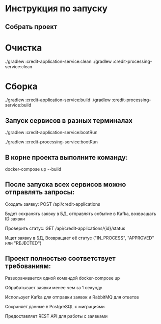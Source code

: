 # Инструкция по запуску

## Собрать проект

# Очистка
./gradlew :credit-application-service:clean
./gradlew :credit-processing-service:clean

# Сборка
./gradlew :credit-application-service:build
./gradlew :credit-processing-service:build

## Запуск сервисов в разных терминалах

./gradlew :credit-application-service:bootRun

./gradlew :credit-processing-service:bootRun

## В корне проекта выполните команду:

docker-compose up --build

## После запуска всех сервисов можно отправлять запросы:

Создать заявку: POST /api/credit-applications

Будет сохранять заявку в БД, отправлять событие в Kafka, возвращать ID заявки

Проверить статус: GET /api/credit-applications/{id}/status

Ищет заявку в БД, Возвращает её статус ("IN_PROCESS", "APPROVED" или "REJECTED")

## Проект полностью соответствует требованиям:

Разворачивается одной командой docker-compose up

Обрабатывает заявки менее чем за 1 секунду

Использует Kafka для отправки заявок и RabbitMQ для ответов

Сохраняет данные в PostgreSQL с миграциями

Предоставляет REST API для работы с заявками